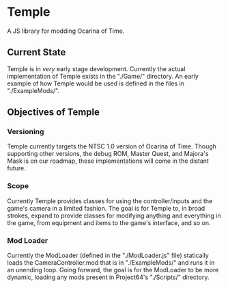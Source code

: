 # Temple
A JS library for modding Ocarina of Time.

## Current State
Temple is in _very_ early stage development. Currently the actual implementation of Temple exists in the "./Game/" directory. An early example of how Temple would be used is defined in the files in "./ExampleMods/".

## Objectives of Temple

### Versioning
Temple currently targets the NTSC 1.0 version of Ocarina of Time. Though supporting other versions, the debug ROM, Master Quest, and Majora's Mask is on our roadmap, these implementations will come in the distant future.

### Scope
Currently Temple provides classes for using the controller/inputs and the game's camera in a limited fashion. The goal is for Temple to, in broad strokes, expand to provide classes for modifying anything and everything in the game, from equipment and items to the game's interface, and so on. 

### Mod Loader
Currently the ModLoader (defined in the "./ModLoader.js" file) statically loads the CameraController.mod that is in "./ExampleMods/" and runs it in an unending loop. Going forward, the goal is for the ModLoader to be more dynamic, loading any mods present in Project64's "./Scripts/" directory.
